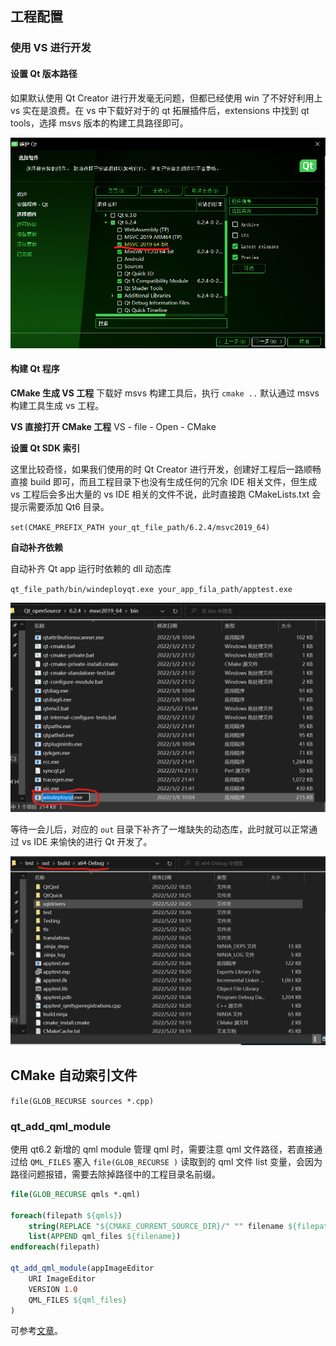 ## 工程配置

### 使用 VS 进行开发

#### 设置 Qt 版本路径
如果默认使用 Qt Creator 进行开发毫无问题，但都已经使用 win 了不好好利用上 vs 实在是浪费。在 vs 中下载好对于的 qt 拓展插件后，extensions 中找到 qt tools，选择 msvs 版本的构建工具路径即可。

![](./images/0.png)

#### 构建 Qt 程序

**CMake 生成 VS 工程**
下载好 msvs 构建工具后，执行 `cmake ..` 默认通过 msvs 构建工具生成 vs 工程。

**VS 直接打开 CMake 工程**
VS - file - Open - CMake

**设置 Qt SDK 索引**

这里比较奇怪，如果我们使用的时 Qt Creator 进行开发，创建好工程后一路顺畅直接 build 即可，而且工程目录下也没有生成任何的冗余 IDE 相关文件，但生成 vs 工程后会多出大量的 vs IDE 相关的文件不说，此时直接跑 CMakeLists.txt 会提示需要添加 Qt6 目录。

`set(CMAKE_PREFIX_PATH your_qt_file_path/6.2.4/msvc2019_64)`

**自动补齐依赖**

自动补齐 Qt app 运行时依赖的 dll 动态库

`qt_file_path/bin/windeployqt.exe your_app_fila_path/apptest.exe`

![](./images/1.png)

等待一会儿后，对应的 `out` 目录下补齐了一堆缺失的动态库，此时就可以正常通过 vs IDE 来愉快的进行 Qt 开发了。

![](./images/2.png)


## CMake 自动索引文件

`file(GLOB_RECURSE sources *.cpp)`

### qt_add_qml_module
使用 qt6.2 新增的 qml module 管理 qml 时，需要注意 qml 文件路径，若直接通过给 `QML_FILES` 塞入 `file(GLOB_RECURSE )` 读取到的 qml 文件 list 变量，会因为路径问题报错，需要去除掉路径中的工程目录名前缀。

```cmake
file(GLOB_RECURSE qmls *.qml)

foreach(filepath ${qmls})
    string(REPLACE "${CMAKE_CURRENT_SOURCE_DIR}/" "" filename ${filepath})
    list(APPEND qml_files ${filename})
endforeach(filepath)

qt_add_qml_module(appImageEditor
    URI ImageEditor
    VERSION 1.0
    QML_FILES ${qml_files}
)
```

可参考[文章](https://zhuanlan.zhihu.com/p/488065537)。

